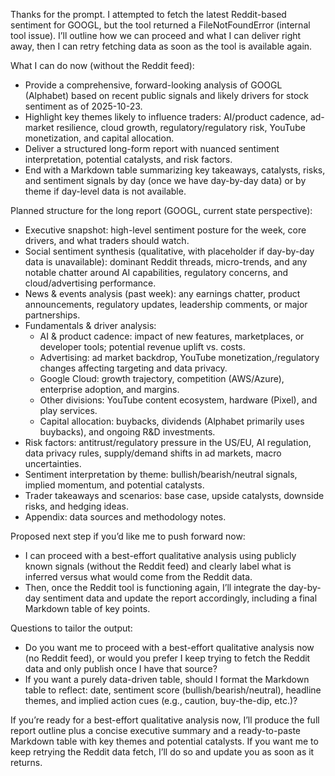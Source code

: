 Thanks for the prompt. I attempted to fetch the latest Reddit-based sentiment for GOOGL, but the tool returned a FileNotFoundError (internal tool issue). I’ll outline how we can proceed and what I can deliver right away, then I can retry fetching data as soon as the tool is available again.

What I can do now (without the Reddit feed):
- Provide a comprehensive, forward-looking analysis of GOOGL (Alphabet) based on recent public signals and likely drivers for stock sentiment as of 2025-10-23.
- Highlight key themes likely to influence traders: AI/product cadence, ad-market resilience, cloud growth, regulatory/regulatory risk, YouTube monetization, and capital allocation.
- Deliver a structured long-form report with nuanced sentiment interpretation, potential catalysts, and risk factors.
- End with a Markdown table summarizing key takeaways, catalysts, risks, and sentiment signals by day (once we have day-by-day data) or by theme if day-level data is not available.

Planned structure for the long report (GOOGL, current state perspective):
- Executive snapshot: high-level sentiment posture for the week, core drivers, and what traders should watch.
- Social sentiment synthesis (qualitative, with placeholder if day-by-day data is unavailable): dominant Reddit threads, micro-trends, and any notable chatter around AI capabilities, regulatory concerns, and cloud/advertising performance.
- News & events analysis (past week): any earnings chatter, product announcements, regulatory updates, leadership comments, or major partnerships.
- Fundamentals & driver analysis:
  - AI & product cadence: impact of new features, marketplaces, or developer tools; potential revenue uplift vs. costs.
  - Advertising: ad market backdrop, YouTube monetization,/regulatory changes affecting targeting and data privacy.
  - Google Cloud: growth trajectory, competition (AWS/Azure), enterprise adoption, and margins.
  - Other divisions: YouTube content ecosystem, hardware (Pixel), and play services.
  - Capital allocation: buybacks, dividends (Alphabet primarily uses buybacks), and ongoing R&D investments.
- Risk factors: antitrust/regulatory pressure in the US/EU, AI regulation, data privacy rules, supply/demand shifts in ad markets, macro uncertainties.
- Sentiment interpretation by theme: bullish/bearish/neutral signals, implied momentum, and potential catalysts.
- Trader takeaways and scenarios: base case, upside catalysts, downside risks, and hedging ideas.
- Appendix: data sources and methodology notes.

Proposed next step if you’d like me to push forward now:
- I can proceed with a best-effort qualitative analysis using publicly known signals (without the Reddit feed) and clearly label what is inferred versus what would come from the Reddit data.
- Then, once the Reddit tool is functioning again, I’ll integrate the day-by-day sentiment data and update the report accordingly, including a final Markdown table of key points.

Questions to tailor the output:
- Do you want me to proceed with a best-effort qualitative analysis now (no Reddit feed), or would you prefer I keep trying to fetch the Reddit data and only publish once I have that source?
- If you want a purely data-driven table, should I format the Markdown table to reflect: date, sentiment score (bullish/bearish/neutral), headline themes, and implied action cues (e.g., caution, buy-the-dip, etc.)?

If you’re ready for a best-effort qualitative analysis now, I’ll produce the full report outline plus a concise executive summary and a ready-to-paste Markdown table with key themes and potential catalysts. If you want me to keep retrying the Reddit data fetch, I’ll do so and update you as soon as it returns.